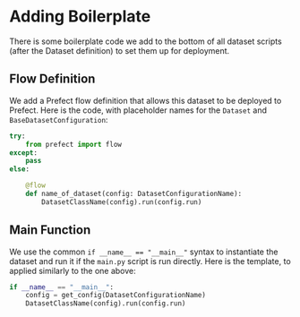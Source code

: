 # Adding Boilerplate

There is some boilerplate code we add to the bottom of all dataset scripts (after the Dataset definition) to set them up for deployment.

## Flow Definition

We add a Prefect flow definition that allows this dataset to be deployed to Prefect.
Here is the code, with placeholder names for the `Dataset` and `BaseDatasetConfiguration`:

```python
try:
    from prefect import flow
except:
    pass
else:

    @flow
    def name_of_dataset(config: DatasetConfigurationName):
        DatasetClassName(config).run(config.run)
```

## Main Function

We use the common `if __name__ == "__main__"` syntax to instantiate the dataset and run it if the `main.py` script is run directly.
Here is the template, to applied similarly to the one above:

```python
if __name__ == "__main__":
    config = get_config(DatasetConfigurationName)
    DatasetClassName(config).run(config.run)
```
